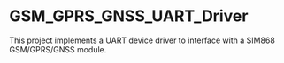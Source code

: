 # GSM_GPRS_GNSS_UART_Driver
This project implements a UART device driver to interface with a SIM868 GSM/GPRS/GNSS module.
